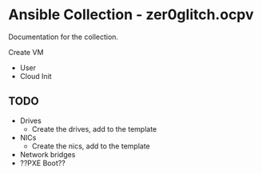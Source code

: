 # Ansible Collection - zer0glitch.ocpv

Documentation for the collection.

Create VM

- User
- Cloud Init


## TODO
- Drives
  * Create the drives, add to the template
- NICs
  * Create the nics, add to the template
- Network bridges
- ??PXE Boot??

